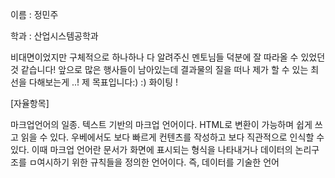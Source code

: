 이름 : 정민주

학과 : 산업시스템공학과


비대면이었지만 구체적으로 하나하나 다 알려주신 멘토님들 덕분에 잘 따라올 수 있었던 것 같습니다! 앞으로 많은 행사들이 남아있는데 결과물의 질을 떠나 제가 할 수 있는 최선을 다해보는게 ..! 제 목표입니다:) :) 화이팅 ! 

[자율항목]

마크업언어의 일종. 텍스트 기반의 마크업 언어이다. HTML로 변환이 가능하며 쉽게 쓰고 읽을 수 있다. 우베에서도 보다 빠르게 컨텐츠를 작성하고 보다 직관적으로 인식할 수 있다. 이때 마크업 언어란 문서가 화면에 표시되는 형식을 나타내거나 데이터의 논리구조를 ㅁ여시하기 위한 규칙들을 정의한 언어이다. 즉, 데이터를 기술한 언어
